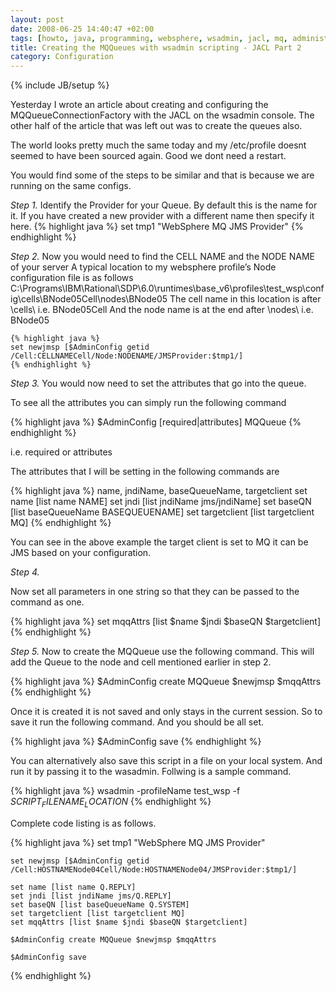 ```yaml
---
layout: post
date: 2008-06-25 14:40:47 +02:00
tags: [howto, java, programming, websphere, wsadmin, jacl, mq, administrator, scripting, sysadmin, ibm, mqqueue]
title: Creating the MQQueues with wsadmin scripting - JACL Part 2
category: Configuration
---
```

{% include JB/setup %}


Yesterday I wrote an article about creating and configuring the MQQueueConnectionFactory with the JACL on the wsadmin console. The other half of the article that was left out was to create the queues also.

The world looks pretty much the same today and my /etc/profile doesnt seemed to have been sourced again. Good we dont need a restart.

You would find some of the steps to be similar and that is because we are running on the same configs.

*Step 1.*
Identify the Provider for your Queue. By default this is the name for it. If you have created a new provider with a different name then specify it here.
{% highlight java %}
	set tmp1 "WebSphere MQ JMS Provider"
{% endhighlight %}

*Step 2.*
Now you would need to find the CELL NAME and the NODE NAME of your server
A typical location to my websphere profile’s Node configuration file is as follows
C:\Programs\IBM\Rational\SDP\6.0\runtimes\base_v6\profiles\test_wsp\config\cells\BNode05Cell\nodes\BNode05
The cell name in this location is after \cells\ i.e. BNode05Cell
And the node name is at the end after \nodes\ i.e. BNode05

	{% highlight java %}
	set newjmsp [$AdminConfig getid /Cell:CELLNAMECell/Node:NODENAME/JMSProvider:$tmp1/]
	{% endhighlight %}

*Step 3.*
You would now need to set the attributes that go into the queue.

To see all the attributes you can simply run the following command

{% highlight java %}
	$AdminConfig [required|attributes] MQQueue
{% endhighlight %}

i.e. required or attributes

The attributes that I will be setting in the following commands are

{% highlight java %}
	name, jndiName, baseQueueName, targetclient
	set name [list name NAME]
	set jndi [list jndiName jms/jndiName]
	set baseQN [list baseQueueName BASEQUEUENAME]
	set targetclient [list targetclient MQ]
{% endhighlight %}

You can see in the above example the target client is set to MQ it can be JMS based on your configuration.

*Step 4.*

Now set all parameters in one string so that they can be passed to the command as one.

{% highlight java %}
	set mqqAttrs [list $name $jndi $baseQN $targetclient]
{% endhighlight %}

*Step 5.*
Now to create the MQQueue use the following command. This will add the Queue to the node and cell mentioned earlier in step 2.

{% highlight java %}
	$AdminConfig create MQQueue $newjmsp $mqqAttrs
{% endhighlight %}

Once it is created it is not saved and only stays in the current session. So to save it run the following command. And you should be all set.

{% highlight java %}
	$AdminConfig save
{% endhighlight %}

You can alternatively also save this script in a file on your local system. And run it by passing it to the wasadmin. Follwing is a sample command.

{% highlight java %}
	wsadmin -profileName test_wsp -f $SCRIPT_FILENAME_LOCATION$
{% endhighlight %}

Complete code listing is as follows.

{% highlight java %}
	set tmp1 "WebSphere MQ JMS Provider"

	set newjmsp [$AdminConfig getid /Cell:HOSTNAMENode04Cell/Node:HOSTNAMENode04/JMSProvider:$tmp1/]

	set name [list name Q.REPLY]
	set jndi [list jndiName jms/Q.REPLY]
	set baseQN [list baseQueueName Q.SYSTEM]
	set targetclient [list targetclient MQ]
	set mqqAttrs [list $name $jndi $baseQN $targetclient]

	$AdminConfig create MQQueue $newjmsp $mqqAttrs

	$AdminConfig save
{% endhighlight %}

